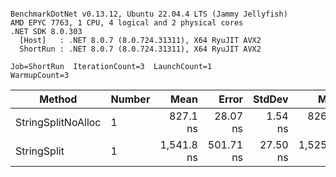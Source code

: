 ```

BenchmarkDotNet v0.13.12, Ubuntu 22.04.4 LTS (Jammy Jellyfish)
AMD EPYC 7763, 1 CPU, 4 logical and 2 physical cores
.NET SDK 8.0.303
  [Host]   : .NET 8.0.7 (8.0.724.31311), X64 RyuJIT AVX2
  ShortRun : .NET 8.0.7 (8.0.724.31311), X64 RyuJIT AVX2

Job=ShortRun  IterationCount=3  LaunchCount=1  
WarmupCount=3  

```
| Method             | Number | Mean       | Error     | StdDev   | Min        | Max        | Gen0   | Allocated |
|------------------- |------- |-----------:|----------:|---------:|-----------:|-----------:|-------:|----------:|
| StringSplitNoAlloc | 1      |   827.1 ns |  28.07 ns |  1.54 ns |   826.0 ns |   828.8 ns |      - |         - |
| StringSplit        | 1      | 1,541.8 ns | 501.71 ns | 27.50 ns | 1,525.7 ns | 1,573.6 ns | 0.0381 |    3208 B |
